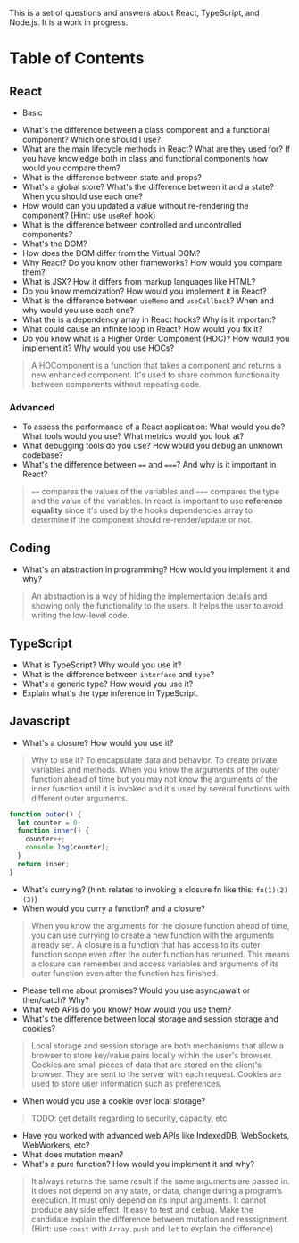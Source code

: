 This is a set of questions and answers about React, TypeScript, and Node.js. It is a work in progress.

# Table of Contents
## React
* Basic
- What's the difference between a class component and a functional component? Which one should I use?
- What are the main lifecycle methods in React? What are they used for? If you have knowledge both in class and functional components how would you compare them?
- What is the difference between state and props?
- What's a global store? What's the difference between it and a state? When you should use each one?
- How would can you updated a value without re-rendering the component? (Hint: use `useRef` hook)
- What is the difference between controlled and uncontrolled components?
- What's the DOM?
- How does the DOM differ from the Virtual DOM?
- Why React? Do you know other frameworks? How would you compare them?
- What is JSX? How it differs from markup languages like HTML?
- Do you know memoization? How would you implement it in React?
- What is the difference between `useMemo` and `useCallback`? When and why would you use each one?
- What the is a dependency array in React hooks? Why is it important?
- What could cause an infinite loop in React? How would you fix it?
- Do you know what is a Higher Order Component (HOC)? How would you implement it? Why would you use HOCs?
> A HOComponent is a function that takes a component and returns a new enhanced component. It's used to share common functionality between components without repeating code.


### Advanced
- To assess the performance of a React application: What would you do? What tools would you use? What metrics would you look at?
- What debugging tools do you use? How would you debug an unknown codebase?
- What's the difference between `==` and `===`? And why is it important in React?
> `==` compares the values of the variables and `===` compares the type and the value of the variables. In react is important to use __reference equality__ since it's used by the hooks dependencies array to determine if the component should re-render/update or not.

## Coding
- What's an abstraction in programming? How would you implement it and why?
> An abstraction is a way of hiding the implementation details and showing only the functionality to the users. It helps the user to avoid writing the low-level code.


## TypeScript
- What is TypeScript? Why would you use it?
- What is the difference between `interface` and `type`?
- What's a generic type? How would you use it?
- Explain what's the type inference in TypeScript.

## Javascript
- What's a closure? How would you use it?
> Why to use it? To encapsulate data and behavior. To create private variables and methods. When you know the arguments of the outer function ahead of time but you may not know the arguments of the inner function until it is invoked and it's used by several functions with different outer arguments.
```javascript
function outer() {
  let counter = 0;
  function inner() {
    counter++;
    console.log(counter);
  }
  return inner;
}
```
- What's currying? (hint: relates to invoking a closure fn like this: `fn(1)(2)(3)`)
- When would you curry a function? and a closure?
> When you know the arguments for the closure function ahead of time, you can use currying to create a new function with the arguments already set.
> A closure is a function that has access to its outer function scope even after the outer function has returned. This means a closure can remember and access variables and arguments of its outer function even after the function has finished.
- Please tell me about promises? Would you use async/await or then/catch? Why?
- What web APIs do you know? How would you use them?
- What's the difference between local storage and session storage and cookies?
> Local storage and session storage are both mechanisms that allow a browser to store key/value pairs locally within the user's browser. Cookies are small pieces of data that are stored on the client's browser. They are sent to the server with each request. Cookies are used to store user information such as preferences.
- When would you use a cookie over local storage?
> TODO: get details regarding to security, capacity, etc.
- Have you worked with advanced web APIs like IndexedDB, WebSockets, WebWorkers, etc?
- What does mutation mean? 
- What's a pure function? How would you implement it and why?
> It always returns the same result if the same arguments are passed in. It does not depend on any state, or data, change during a program’s execution. It must only depend on its input arguments. It cannot produce any side effect. It easy to test and debug.
> Make the candidate explain the difference between mutation and reassignment. (Hint: use `const` with `Array.push` and `let` to explain the difference)

